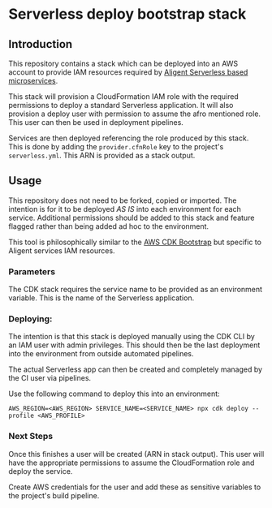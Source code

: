 # Serverless deploy bootstrap stack

## Introduction
This repository contains a stack which can be deployed into an AWS account to provide IAM resources required by [Aligent Serverless based microservices](https://github.com/aligent/serverless-aws-nodejs-service-template).

This stack will provision a CloudFormation IAM role with the required permissions to deploy a standard Serverless application. It will also provision a deploy user with permission to assume the afro mentioned role. This user can then be used in deployment pipelines.

Services are then deployed referencing the role produced by this stack. This is done by adding the `provider.cfnRole` key to the project's `serverless.yml`. 
This ARN is provided as a stack output.


## Usage
This repository does not need to be forked, copied or imported. The intention is for it to be deployed *AS IS* into each environment for each service.
Additional permissions should be added to this stack and feature flagged rather than being added ad hoc to the environment.

This tool is philosophically similar to the [AWS CDK Bootstrap](https://github.com/aws/aws-cdk/blob/master/design/cdk-bootstrap.md) but specific to Aligent services IAM resources. 

### Parameters 
The CDK stack requires the service name to be provided as an environment variable.
This is the name of the Serverless application.

### Deploying:
The intention is that this stack is deployed manually using the CDK CLI by an IAM user with admin privileges. 
This should then be the last deployment into the environment from outside automated pipelines.

The actual Serverless app can then be created and completely managed by the CI user via pipelines.

Use the following command to deploy this into an environment:

```
AWS_REGION=<AWS_REGION> SERVICE_NAME=<SERVICE_NAME> npx cdk deploy --profile <AWS_PROFILE>
```

### Next Steps
Once this finishes a user will be created (ARN in stack output). This user will have the appropriate permissions to assume the CloudFormation role and deploy the service.

Create AWS credentials for the user and add these as sensitive variables to the project's build pipeline.
